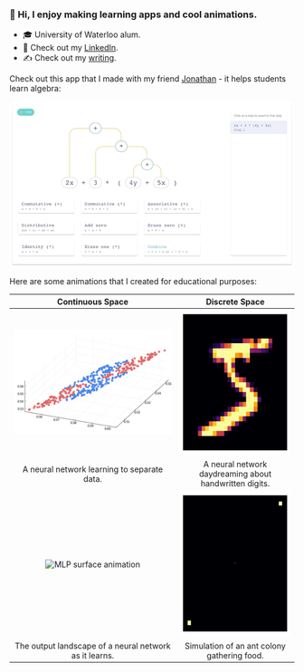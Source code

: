 ### 👋 Hi, I enjoy making learning apps and cool animations.

- 🎓 University of Waterloo alum.
- 👔 Check out my [LinkedIn](https://www.linkedin.com/in/tyronjung/).
- ✍️ Check out my [writing](https://medium.com/@tyronjung).

Check out this app that I made with my friend [Jonathan](https://github.com/jonmarkprice) - it helps students learn algebra:

![Lemma animation](images/lemma_anim.gif)

Here are some animations that I created for educational purposes:

| Continuous Space | Discrete Space |
| :-: | :-: |
| ![Nonlinear animation](images/nonlin_anim.gif) | <img src="images/daydream_anim.gif" width="256" height="256"> |
| A neural network learning to separate data. | A neural network daydreaming about handwritten digits. |
| ![MLP surface animation](images/mlp_surface_anim.gif) | <img src="images/ant_colony_anim.gif" width="256" height="256"> |
| The output landscape of a neural network as it learns. | Simulation of an ant colony gathering food. |
